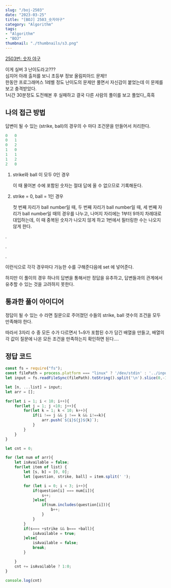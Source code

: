 ```yaml
---
slug: "/boj-2503"
date: "2023-03-25"
title: "[BOJ] 2503_숫자야구"
category: "Algorithm"
tags:
- "Algorithm"
- "BOJ"
thumbnail: "./thumbnails/s3.png"
---
```


[2503번: 숫자 야구](https://www.acmicpc.net/problem/2503)

이게 실버 3 난이도라고???  
심지어 아래 출처를 보니 초등부 정보 올림피아드 문제!!  
한동안 프로그래머스 1레벨 정도 난이도의 문제만 풀면서 자신감이 붙었는데 이 문제를 보고 충격받았다.  
1시간 30분정도 도전해본 후 실패하고 결국 다른 사람의 풀이를 보고 풀었다,,흑흑  

## 나의 접근 방법

답변이 될 수 있는 (strike, ball)의 경우의 수 마다 조건문을 만들어서 처리한다.

```jsx
0   0
0   1
0   2
1   0
1   1
1   2
2   0
```

1. strike와 ball 이 모두 0인 경우

   이 때 물어본 수에 포함된 숫자는 절대 답에 올 수 없으므로 기록해둔다.

2. strike = 0, ball = 1인 경우

   첫 번째 자리가 ball number일 때, 두 번째 자리가 ball number일 때, 세 번째 자리가 ball number일 때의 경우를 나누고, 나머지 자리에는 1부터 9까지 차례대로 대입하는데, 이 때 중복된 숫자가 나오지 않게 하고 1번에서 필터링한 수는 나오지 않게 한다.


.

.

.

이런식으로 각각 경우마다 가능한 수를 구해준다음에 set 에 넣어준다.

하지만 이 풀이의 경우 하나의 답변을 통해서만 정답을 유추하고, 답변들과의 관계에서 유추할 수 있는 것을 고려하지 못한다.

## 통과한 풀이 아이디어

정답이 될 수 있는 수 라면 질문으로 주어졌던 수들의 strike, ball 갯수의 조건을 모두 만족해야 한다.

따라서 3자리 수 중 모든 수가 다르면서 1~9가 포함된 수가 담긴 배열을 만들고, 배열의 각 값이 질문에 나온 모든 조건을 만족하는지 확인하면 된다….

## 정답 코드

```jsx
const fs = require("fs");
const filePath = process.platform === "linux" ? '/dev/stdin' : '../input.txt';
let input = fs.readFileSync(filePath).toString().split('\n').slice(0,-1);

let [n, ...list] = input;
let arr = [];

for(let i = 1; i < 10; i++){
    for(let j = 1; j <10; j++){
        for(let k = 1; k < 10; k++){
            if(i !== j && j !== k && i!==k){
                arr.push(`${i}${j}${k}`);
            }
        }
    }
}

let cnt = 0;

for (let num of arr){
    let isAvailable = false;
    for(let item of list) {
        let [s, b] = [0, 0];
        let [question, strike, ball] = item.split(' ');

        for (let i = 0; i < 3; i++){
            if(question[i] === num[i]){
                s++;
            }else{
                if(num.includes(question[i])){
                    b++;
                }
            }
        }
        if(s=== +strike && b=== +ball){
            isAvailable = true;
        }else{
            isAvailable = false;
            break;
        }

    }
    cnt += isAvailable ? 1:0;
}

console.log(cnt)
```
